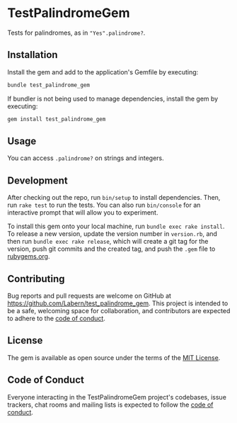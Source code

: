 # TestPalindromeGem

Tests for palindromes, as in <code>"Yes".palindrome?</code>.

## Installation

Install the gem and add to the application's Gemfile by executing:

```bash
bundle test_palindrome_gem
```

If bundler is not being used to manage dependencies, install the gem by executing:

```bash
gem install test_palindrome_gem
```

## Usage

You can access <code>.palindrome?</code> on strings and integers.

## Development

After checking out the repo, run `bin/setup` to install dependencies. Then, run `rake test` to run the tests. You can also run `bin/console` for an interactive prompt that will allow you to experiment.

To install this gem onto your local machine, run `bundle exec rake install`. To release a new version, update the version number in `version.rb`, and then run `bundle exec rake release`, which will create a git tag for the version, push git commits and the created tag, and push the `.gem` file to [rubygems.org](https://rubygems.org).

## Contributing

Bug reports and pull requests are welcome on GitHub at https://github.com/Labern/test_palindrome_gem. This project is intended to be a safe, welcoming space for collaboration, and contributors are expected to adhere to the [code of conduct](https://github.com/Labern/test_palindrome_gem/blob/master/CODE_OF_CONDUCT.md).

## License

The gem is available as open source under the terms of the [MIT License](https://opensource.org/licenses/MIT).

## Code of Conduct

Everyone interacting in the TestPalindromeGem project's codebases, issue trackers, chat rooms and mailing lists is expected to follow the [code of conduct](https://github.com/Labern/test_palindrome_gem/blob/master/CODE_OF_CONDUCT.md).
